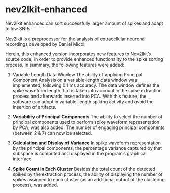 # nev2lkit-enhanced
Nev2lkit enhanced can sort successfully larger amount of spikes and adapt to low SNRs.

[Nev2lkit](http://nev2lkit.sourceforge.net) is a preprocessor for the analysis of extracellular neuronal recordings developed by Daniel Micol.

Herein, this enhanced version incorporates new features to Nev2lkit’s source code, in order to provide enhanced functionality to the spike sorting process. In summary, the following features were added:

1. Variable Length Data Window 
The ability of applying Principal Component Analysis on a variable-length data window was implemented, following 0.1 ms accuracy. The data window defines the spike waveform length that is taken into account in the spike extraction process and afterwards inserted into PCA. With this feature, the software can adopt in variable-length spiking activity and avoid the insertion of artifacts.

2. **Variability of Principal Components**
The ability to select the number of principal components used to perform spike waveform representation by PCA, was also added. The number of engaging principal components (between 2 & 7) can now be selected.

3. **Calculation and Display of Variance**
In spike waveform representation by the principal components, the percentage variance captured by that subspace is computed and displayed in the program’s graphical interface.

4. **Spike Count in Each Cluster**
Besides the total count of the detected spikes by the extraction process, the ability of displaying the number of spikes assigned to each cluster (as an additional output of the clustering process), was added.
